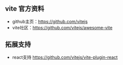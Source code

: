## vite 官方资料
- github主页：https://github.com/vitejs
- vite社区：https://github.com/vitejs/awesome-vite

## 拓展支持
- react支持 https://github.com/vitejs/vite-plugin-react
